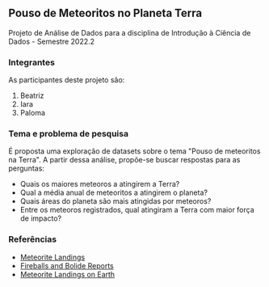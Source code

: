 ## Pouso de Meteoritos no Planeta Terra  
Projeto de Análise de Dados para a disciplina de Introdução à Ciência de Dados - Semestre 2022.2
### Integrantes
As participantes deste projeto são:
1. Beatriz 
2. Iara
3. Paloma
### Tema e problema de pesquisa
É proposta uma exploração de datasets sobre o tema "Pouso de meteoritos na Terra". A partir dessa análise, propõe-se buscar respostas para as perguntas:
* Quais os maiores meteoros a atingirem a Terra?
* Qual a média anual de meteoritos a atingirem o planeta?
* Quais áreas do planeta são mais atingidas por meteoros?
* Entre os meteoros registrados, qual atingiram a Terra com maior força de impacto?
### Referências
- [Meteorite Landings](https://www.kaggle.com/datasets/nasa/meteorite-landings)
- [Fireballs and Bolide Reports](https://data.nasa.gov/Space-Science/Fireball-And-Bolide-Reports/mc52-syum)
- [Meteorite Landings on Earth](https://www.kaggle.com/datasets/brllrb/meteorite-landings)